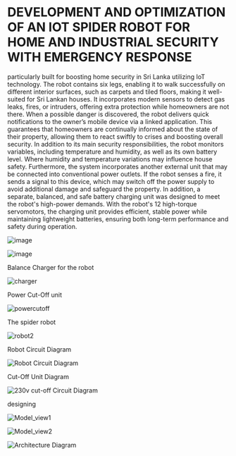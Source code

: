 # DEVELOPMENT AND OPTIMIZATION OF AN IOT SPIDER ROBOT FOR HOME AND INDUSTRIAL SECURITY WITH EMERGENCY RESPONSE

particularly built for boosting home 
security in Sri Lanka utilizing IoT technology. The robot contains six legs, enabling it 
to walk successfully on different interior surfaces, such as carpets and tiled floors, 
making it well-suited for Sri Lankan houses. It incorporates modern sensors to detect 
gas leaks, fires, or intruders, offering extra protection while homeowners are not there. 
When a possible danger is discovered, the robot delivers quick notifications to the 
owner’s mobile device via a linked application. This guarantees that homeowners are 
continually informed about the state of their property, allowing them to react swiftly 
to crises and boosting overall security. 
In addition to its main security responsibilities, the robot monitors variables, including 
temperature and humidity, as well as its own battery level. Where humidity and 
temperature variations may influence house safety. Furthermore, the system 
incorporates another external unit that may be connected into conventional power 
outlets. If the robot senses a fire, it sends a signal to this device, which may switch off 
the power supply to avoid additional damage and safeguard the property. 
In addition, a separate, balanced, and safe battery charging unit was designed to meet 
the robot's high-power demands. With the robot's 12 high-torque servomotors, the 
charging unit provides efficient, stable power while maintaining lightweight batteries, 
ensuring both long-term performance and safety during operation.

![image](https://github.com/user-attachments/assets/de411187-4d21-4261-a085-240686f9354e)

![image](https://github.com/user-attachments/assets/60a164d1-b857-4245-93ef-f615f53fea21)


Balance Charger for the robot

![charger](https://github.com/user-attachments/assets/f3edb8e5-0141-4ca0-bc63-ccaf8b1e07dc)


Power Cut-Off unit

![powercutoff](https://github.com/user-attachments/assets/5b7e4921-c7ce-419e-ae24-ca1885a98730)


The spider robot

![robot2](https://github.com/user-attachments/assets/4ff96fa8-2eb5-44e5-88d8-5ce78e603073)


Robot Circuit Diagram 

![Robot Circuit Diagram](https://github.com/user-attachments/assets/1d8bdc28-024e-44a0-950c-0a8369c70645)



Cut-Off Unit Diagram

![230v cut-off Circuit Diagram](https://github.com/user-attachments/assets/f790cda9-5993-44f9-86b7-bdf16e19687d)


designing 


![Model_view1](https://github.com/user-attachments/assets/8f633932-10f8-45e5-98dc-580aa28197fb)

![Model_view2](https://github.com/user-attachments/assets/e0998c69-7c50-45de-b19e-4abda8f53d5a)


![Architecture Diagram](https://github.com/user-attachments/assets/93e63a7e-1b0e-4b7b-ba25-18aeecf6f512)



